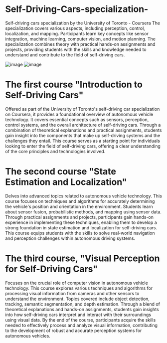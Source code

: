 # Self-Driving-Cars-specialization-
Self-driving cars specialization by the University of Toronto - Coursera
The specialization covers various aspects, including perception, control, localization, and mapping. Participants learn key concepts like sensor integration, machine learning, computer vision, and motion planning. The specialization combines theory with practical hands-on assignments and projects, providing students with the skills and knowledge needed to understand and contribute to the field of self-driving cars.

![image](https://github.com/HayLahav/Self-Driving-Cars-specialization-/assets/111200362/bf9193b3-ba4b-4e64-873d-6fb893956521) ![image](https://github.com/HayLahav/Self-Driving-Cars-specialization-/assets/111200362/ffbeadcc-344d-4627-91fc-10b0ed045227)



# The first course "Introduction to Self-Driving Cars"
Offered as part of the University of Toronto's self-driving car specialization on Coursera, it provides a foundational overview of autonomous vehicle technology. It covers essential concepts such as sensors, perception, control systems, and the overall architecture of self-driving cars. Through a combination of theoretical explanations and practical assignments, students gain insight into the components that make up self-driving systems and the challenges they entail. This course serves as a starting point for individuals looking to enter the field of self-driving cars, offering a clear understanding of the core principles and technologies involved.

# The second course "State Estimation and Localization" 
Delves into advanced topics related to autonomous vehicle technology. This course focuses on techniques and algorithms for accurately determining the vehicle's position and orientation in the environment. Students learn about sensor fusion, probabilistic methods, and mapping using sensor data. Through practical assignments and projects, participants gain hands-on experience in implementing these techniques, enabling them to develop a strong foundation in state estimation and localization for self-driving cars. This course equips students with the skills to solve real-world navigation and perception challenges within autonomous driving systems.

# The third course, "Visual Perception for Self-Driving Cars"  
Focuses on the crucial role of computer vision in autonomous vehicle technology. This course explores various techniques and algorithms for processing visual information from cameras and other sensors to understand the environment. Topics covered include object detection, tracking, semantic segmentation, and depth estimation. Through a blend of theoretical explanations and hands-on assignments, students gain insights into how self-driving cars interpret and interact with their surroundings using visual data. By the end of the course, participants acquire the skills needed to effectively process and analyze visual information, contributing to the development of robust and accurate perception systems for autonomous vehicles.
